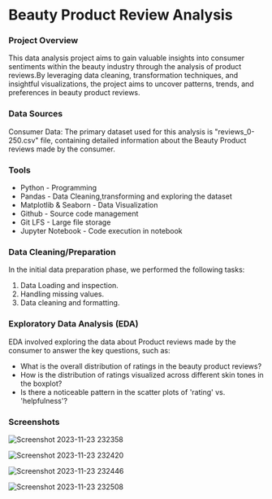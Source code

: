# Beauty Product Review Analysis

### Project Overview

This data analysis project aims to gain valuable insights into consumer sentiments within the beauty industry through the analysis of product reviews.By leveraging data cleaning, transformation techniques, and insightful visualizations, the project aims to uncover patterns, trends, and preferences in beauty product reviews.

### Data Sources

Consumer Data: The primary dataset used for this analysis is "reviews_0-250.csv" file, containing detailed information about the Beauty Product reviews made by the consumer.

### Tools

- Python - Programming
- Pandas - Data Cleaning,transforming and exploring the dataset
- Matplotlib & Seaborn - Data Visualization
- Github - Source code management
- Git LFS - Large file storage
- Jupyter Notebook - Code execution in notebook

### Data Cleaning/Preparation

In the initial data preparation phase, we performed the following tasks:
1. Data Loading and inspection.
2. Handling missing values.
3. Data cleaning and formatting.

### Exploratory Data Analysis (EDA)

EDA involved exploring the data about Product reviews made by the consumer to answer the key questions, such as:

- What is the overall distribution of ratings in the beauty product reviews?
- How is the distribution of ratings visualized across different skin tones in the boxplot?
- Is there a noticeable pattern in the scatter plots of 'rating' vs. 'helpfulness'?

### Screenshots

![Screenshot 2023-11-23 232358](https://github.com/saurabh97-bot/Beauty-Product-Reviews-Analysis/assets/80028326/68b7ac92-34a6-49c3-9c88-a9df6b4006d9)

![Screenshot 2023-11-23 232420](https://github.com/saurabh97-bot/Beauty-Product-Reviews-Analysis/assets/80028326/5e8898af-4b5d-4ecc-b9da-1a406da5ec4c)

![Screenshot 2023-11-23 232446](https://github.com/saurabh97-bot/Beauty-Product-Reviews-Analysis/assets/80028326/be30a2bc-bc7e-44ca-961c-9f1a912ecc3e)

![Screenshot 2023-11-23 232508](https://github.com/saurabh97-bot/Beauty-Product-Reviews-Analysis/assets/80028326/b3dfcd3a-284a-4788-b2b3-57b80200d24f)







